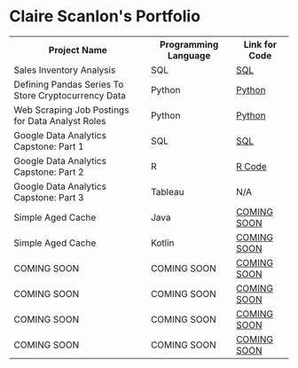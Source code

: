 # Claire Scanlon's Portfolio

<table>

<tr>

<th> Project Name </th>

<th> Programming Language </th> 

<th> Link for Code </th>

</tr>

<tr>

<td> Sales Inventory Analysis</td>

<td> SQL </td>

<td> <a href="https://github.com/clairescanlon/Data_Analysis_Portfolio/blob/c357e5ed573a7b4c92b63965fe86bd0ae0528a9b/Sales%20Inventory%20Analysis"> SQL </a> </td>

</tr>

<tr>

<td> Defining Pandas Series To Store Cryptocurrency Data </td>

<td> Python </td>

<td> <a href="https://github.com/clairescanlon/Data_Analysis_Portfolio/blob/ee5d8929ba6113bb2e6d0a94a427388f2e4337b4/Defining%20Pandas%20Series%20To%20Store%20Cryptocurrency%20Data"> Python </a> </td>

</tr>

<tr>

<td> Web Scraping Job Postings for Data Analyst Roles </td>

<td> Python </td>

<td> <a href="https://github.com/clairescanlon/Data_Analysis_Portfolio/blob/a54506bd9b8c522ff80dcd4cdeb7257ac81c7adc/DataAnalyst_JobPostings_Scraping.ipynb"> Python </a> </td>

</tr>

<tr>

<td> Google Data Analytics Capstone: Part 1 </td>

<td> SQL </td>

<td> <a href="https://github.com/clairescanlon/Data_Analysis_Portfolio/blob/10047dd8750dd771f77843fc3027a8c2ade1cb45/Google%20Data%20Analysis%20Capstone%3A%20Part%201"> SQL </a> </td>

</tr>

<tr>

<td> Google Data Analytics Capstone: Part 2 </td>

<td> R </td>

<td> <a href="https://github.com/clairescanlon/Data_Portfolio/blob/da271c1a6986c8977c9f4f784a62ba1f6446fa9d/Google%20Data%20Analytics%20Capstone%3A%20Part%202"> R Code </a> </td>

</tr>

<tr>

<td> Google Data Analytics Capstone: Part 3 </td>

<td> Tableau </td> 

<td> N/A </td>

</tr>

<tr>

<td> Simple Aged Cache </td>

<td> Java </td>

<td> <a href="LINK"> COMING SOON </a> </td>

</tr>

<tr>

<td> Simple Aged Cache </td>

<td> Kotlin </td>

<td> <a href="LINK"> COMING SOON </a> </td>

</tr>

<tr>

<td> COMING SOON </td>

<td> COMING SOON </td>

<td> <a href="LINK"> COMING SOON </a> </td>

</tr>

<tr>

<td> COMING SOON </td>

<td> COMING SOON </td>

<td> <a href="LINK"> COMING SOON </a> </td>

</tr>

<tr>

<td> COMING SOON </td>

<td> COMING SOON </td>

<td> <a href="LINK"> COMING SOON </a> </td>

</tr>

<tr>

<td> COMING SOON </td>

<td> COMING SOON </td>

<td> <a href="LINK"> COMING SOON </a> </td>

</tr>

</table>

